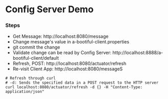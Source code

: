 # Config Server Demo

### Steps

* Get Message: http://localhost:8080/message
* Change message's value in a-bootiful-client.properties
* git commit the change
* Validate change can be read by Config Server: http://localhost:8888/a-bootiful-client/default
* Refresh, POST: http://localhost:8080/actuator/refresh
* Re-visit Client App: http://localhost:8080/messageS

```
# Refresh through curl
# -d: Sends the specified data in a POST request to the HTTP server
curl localhost:8080/actuator/refresh -d {} -H "Content-Type: application/json"
```